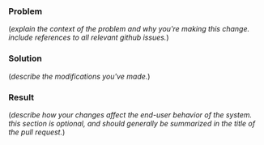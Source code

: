 ### Problem

(_explain the context of the problem and why you're making this change. include
references to all relevant github issues._)

### Solution

(_describe the modifications you've made._)

### Result

(_describe how your changes affect the end-user behavior of the system. this section is
optional, and should generally be summarized in the title of the pull request._)